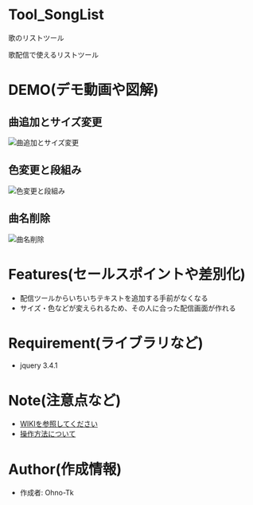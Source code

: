 # Tool_SongList
歌のリストツール
 
 歌配信で使えるリストツール
 
 
# DEMO(デモ動画や図解)
## 曲追加とサイズ変更
![曲追加とサイズ変更](https://user-images.githubusercontent.com/51406176/168076712-9713245f-c986-4be8-bfc1-6590c1d882ae.gif)

## 色変更と段組み
![色変更と段組み](https://user-images.githubusercontent.com/51406176/168076389-3d1b74c9-6e72-475f-b694-b84bac7cf813.gif)

## 曲名削除
![曲名削除](https://user-images.githubusercontent.com/51406176/168077133-9bd640fd-8d13-4541-a35b-9306896bf956.gif)

 
# Features(セールスポイントや差別化)

- 配信ツールからいちいちテキストを追加する手前がなくなる
- サイズ・色などが変えられるため、その人に合った配信画面が作れる
 
# Requirement(ライブラリなど)
 
- jquery 3.4.1
 
# Note(注意点など)
- [WIKIを参照してください](https://github.com/Ohno-Tk/Tool_SongList/wiki)
- [操作方法について](https://github.com/Ohno-Tk/Tool_SongList/wiki/Help)
 
# Author(作成情報)
 
- 作成者: Ohno-Tk
